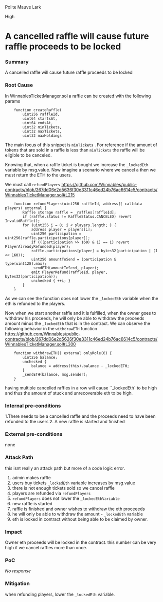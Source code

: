 Polite Mauve Lark

High

# A cancelled raffle will cause future raffle proceeds to be locked

### Summary

A cancelled raffle will cause future raffle proceeds to be locked

### Root Cause

In WinnablesTicketManager.sol a raffle can be created with the following params
```solidity
    function createRaffle(
        uint256 raffleId,
        uint64 startsAt,
        uint64 endsAt,
        uint32 minTickets,
        uint32 maxTickets,
        uint32 maxHoldings
```
The main focus of this snippet is `minTickets` . For reference if the amount of tokens that are sold in a raffle is less than `minTickets` the raffle will be eligible to be canceled.

Knowing that, when a raffle ticket is bought we increase the `_lockedEth` variable by msg.value.
Now imagine a scenario where we cancel a then we must return the ETH to the users.

We must call `refundPlayers`
https://github.com/Winnables/public-contracts/blob/267dd06e2d5636f30e3311c46ed24b76ac6614c5/contracts/WinnablesTicketManager.sol#L215

```solidity
    function refundPlayers(uint256 raffleId, address[] calldata players) external {
        Raffle storage raffle = _raffles[raffleId];
        if (raffle.status != RaffleStatus.CANCELED) revert InvalidRaffle();
        for (uint256 i = 0; i < players.length; ) {
            address player = players[i];
            uint256 participation = uint256(raffle.participations[player]);
            if (((participation >> 160) & 1) == 1) revert PlayerAlreadyRefunded(player);
            raffle.participations[player] = bytes32(participation | (1 << 160));
            uint256 amountToSend = (participation & type(uint128).max);
            _sendETH(amountToSend, player);
            emit PlayerRefund(raffleId, player, bytes32(participation));
            unchecked { ++i; }
        }
    }
``` 
As we can see the function does not lower the `_lockedEth` variable when the eth is refunded to the players.

Now when we start another raffle and it is fulfilled, when the owner goes to withdraw his proceeds, he will only be able to withdraw the proceeds amount minus the `_lockedEth` that is in the contract. We can observe the following behavior in the 
`withdrawETH` function
https://github.com/Winnables/public-contracts/blob/267dd06e2d5636f30e3311c46ed24b76ac6614c5/contracts/WinnablesTicketManager.sol#L300

```solidity
    function withdrawETH() external onlyRole(0) {
        uint256 balance;
        unchecked {
            balance = address(this).balance - _lockedETH;
        }
        _sendETH(balance, msg.sender);
    }
```

having multiple cancelled raffles in a row will cause ``_lockedEth` to be high and thus the amount of stuck and unrecoverable eth to be high.

### Internal pre-conditions

1.There needs to be a cancelled raffle and the proceeds need to have been refunded to the users
2. A new raffle is started and finished 

### External pre-conditions

none

### Attack Path

this isnt really an attack path but more of a code logic error.
1. admin makes raffle
2. users buy tickets `_lockedEth` variable increases by msg.value
3. there is not enough tickets sold so we cancel raffle
4. players are refunded via `refundPlayers`
5. `refundPlayers` does not lower the `_lockedEthVariable`
6. new raffle is started
7. raffle is finished and owner wishes to withdraw the eth proceeeds
8. he will only be able to withdraw the amount - `_lockedEth` variable
9. eth is locked in contract without being able to be claimed by owner.

### Impact

Owner eth proceeds will be locked in the contract. this number can be very high if we cancel raffles more than once.

### PoC

_No response_

### Mitigation

when refunding players, lower the `_lockedEth` variable.
